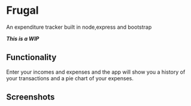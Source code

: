 # Frugal
An expenditure tracker built in node,express and bootstrap

***This is a WIP***

## Functionality

Enter your incomes and expenses and the app will show you a history of your transactions and a pie chart of your expenses.

## Screenshots

